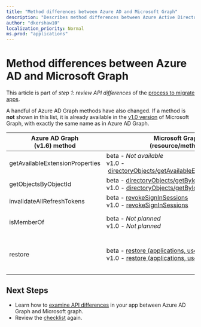 ```yaml
---
title: "Method differences between Azure AD and Microsoft Graph"
description: "Describes method differences between Azure Active Directory (Azure AD) Graph API and Microsoft Graph API (REST)."
author: "dkershaw10"
localization_priority: Normal
ms.prod: "applications"
---
```


# Method differences between Azure AD and Microsoft Graph

This article is part of *step 1: review API differences* of the [process to migrate apps](migrate-azure-ad-graph-planning-checklist.md).

A handful of Azure AD Graph methods have also changed.  If a method is **not** shown in this list, it is already available in the [v1.0 version](/graph/api/overview?view=graph-rest-1.0) of Microsoft Graph, with exactly the same name as in Azure AD Graph.

|Azure AD Graph <br>(v1.6) method |Microsoft Graph<br>(resource/method)|Comments|
|---|---|---|
| getAvailableExtensionProperties | beta&nbsp;-&nbsp;_Not available_ <br> v1.0&nbsp;-&nbsp;[directoryObjects/getAvailableExtensionProperties](/graph/api/directoryobject-getavailableextensionproperties?view=graph-rest-1.0) |  |
| getObjectsByObjectId | beta&nbsp;-&nbsp;[directoryObjects/getByIds](/graph/api/directoryobject-getbyids?view=graph-rest-beta) <br> v1.0&nbsp;-&nbsp;[directoryObjects/getByIds](/graph/api/directoryobject-getbyids?view=graph-rest-1.0) | |
| invalidateAllRefreshTokens | beta&nbsp;-&nbsp;[revokeSignInSessions](/graph/api/user-revokesigninsessions?view=graph-rest-beta) <br> v1.0&nbsp;-&nbsp;[revokeSignInSessions](/graph/api/user-revokesigninsessions?view=graph-rest-1.0) | |
| isMemberOf | beta&nbsp;-&nbsp;_Not planned_ <br> v1.0&nbsp;-&nbsp;_Not planned_ | Use [checkMemberGroups](/graph/api/user-checkmembergroups?view=graph-rest-1.0) instead. |
| restore | beta&nbsp;-&nbsp;[restore&nbsp;(applications,&nbsp;users,&nbsp;and&nbsp;groups)](/graph/api/directory-deleteditems-restore?view=graph-rest-beta)<br> v1.0&nbsp;-&nbsp;[restore&nbsp;(applications,&nbsp;users,&nbsp;and&nbsp;groups)](/graph/api/directory-deleteditems-restore?view=graph-rest-1.0) | You can also view deleted applications, users, and groups and permanently delete them. |

## Next Steps

- Learn how to [examine API differences](migrate-azure-ad-graph-audit-api-use.md) in your app between Azure AD Graph and Microsoft graph.
- Review the [checklist](migrate-azure-ad-graph-planning-checklist.md) again.
